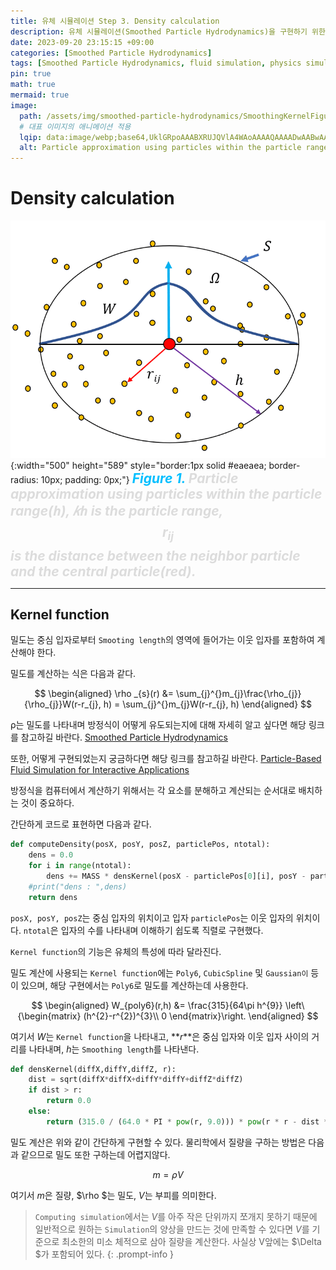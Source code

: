 ```yaml
---
title: 유체 시뮬레이션 Step 3. Density calculation
description: 유체 시뮬레이션(Smoothed Particle Hydrodynamics)을 구현하기 위한 세 번째 걸음
date: 2023-09-20 23:15:15 +09:00
categories: [Smoothed Particle Hydrodynamics]
tags: [Smoothed Particle Hydrodynamics, fluid simulation, physics simulation, 유체 시뮬레이션, fluid, 유체, 물리 시뮬레이션, 입자 시뮬레이션, Particles, 입자]
pin: true
math: true
mermaid: true
image:
  path: /assets/img/smoothed-particle-hydrodynamics/SmoothingKernelFigurewithWhiteBackground.png
  # 대표 이미지의 애니메이션 적용
  lqip: data:image/webp;base64,UklGRpoAAABXRUJQVlA4WAoAAAAQAAAADwAABwAAQUxQSDIAAAARL0AmbZurmr57yyIiqE8oiG0bejIYEQTgqiDA9vqnsUSI6H+oAERp2HZ65qP/VIAWAFZQOCBCAAAA8AEAnQEqEAAIAAVAfCWkAALp8sF8rgRgAP7o9FDvMCkMde9PK7euH5M1m6VWoDXf2FkP3BqV0ZYbO6NA/VFIAAAA
  alt: Particle approximation using particles within the particle range(ℎ), 𝑘ℎ is the particle range, $r_{ij}$ is the distance between the neighbor particle and the central particle(red).
---
```

<!--  -->
# **Density calculation**
![평활 입자 유체역학 커널 그림](/assets/img/smoothed-particle-hydrodynamics/SmoothingKernelFigurewithWhiteBackground.png){:width="500" height="589" style="border:1px solid #eaeaea; border-radius: 10px; padding: 0px;"} 
_**<span style="color:deepskyblue; font-size:150%">Figure 1. </span>
<span style="color:gainsboro;font-size:150%">Particle approximation using particles within the particle range(ℎ), 𝑘ℎ is the particle range, $$r_{ij}$$ is the distance between the neighbor particle and the central particle(red).</span>**_
<hr>

## Kernel function ##

밀도는 중심 입자로부터 `Smooting length`의 영역에 들어가는 이웃 입자를 포함하여 계산해야 한다.

밀도를 계산하는 식은 다음과 같다.

$$
\begin{aligned}
  \rho _{s}(r) &= \sum_{j}^{}m_{j}\frac{\rho_{j}}{\rho_{j}}W(r-r_{j}, h) = \sum_{j}^{}m_{j}W(r-r_{j}, h) 
\end{aligned}
$$

ρ는 밀도를 나타내며 방정식이 어떻게 유도되는지에 대해 자세히 알고 싶다면 해당 링크를 참고하길 바란다.
[Smoothed Particle Hydrodynamics](https://www.annualreviews.org/doi/abs/10.1146/annurev.aa.30.090192.002551?journalCode=astro)

또한, 어떻게 구현되었는지 궁금하다면 해당 링크를 참고하길 바란다.
[Particle-Based Fluid Simulation for Interactive Applications](https://citeseerx.ist.psu.edu/document?repid=rep1&type=pdf&doi=1739fd145ef1d327ab301cacc017af2a87f33086)

방정식을 컴퓨터에서 계산하기 위해서는 각 요소를 분해하고 계산되는 순서대로 배치하는 것이 중요하다.

간단하게 코드로 표현하면 다음과 같다.

```python
def computeDensity(posX, posY, posZ, particlePos, ntotal):
    dens = 0.0
    for i in range(ntotal):
        dens += MASS * densKernel(posX - particlePos[0][i], posY - particlePos[1][i],posZ - particlePos[2][i], SUPPORT_RADIUS)   
    #print("dens : ",dens)
    return dens
```
`posX, posY, posZ`는 중심 입자의 위치이고 입자 `particlePos`는 이웃 입자의 위치이다. `ntotal`은 입자의 수를 나타내며 이해하기 쉽도록 직렬로 구현했다.

`Kernel function`의 기능은 유체의 특성에 따라 달라진다.

밀도 계산에 사용되는 `Kernel function`에는 `Poly6`, `CubicSpline` 및 `Gaussian이` 등이 있으며, 해당 구현에서는 `Poly6`로 밀도를 계산하는데 사용한다.

$$
\begin{aligned}
W_{poly6}(r,h) &= \frac{315}{64\pi h^{9}}
\left\{\begin{matrix}
(h^{2}-r^{2})^{3}\\ 
0
\end{matrix}\right.
\end{aligned}
$$

여기서 $W$는 `Kernel function`을 나타내고, **$r$**은 중심 입자와 이웃 입자 사이의 거리를 나타내며, $h$는 `Smoothing length`를 나타낸다.

```python
def densKernel(diffX,diffY,diffZ, r):
    dist = sqrt(diffX*diffX+diffY*diffY+diffZ*diffZ)
    if dist > r:
        return 0.0
    else:
        return (315.0 / (64.0 * PI * pow(r, 9.0))) * pow(r * r - dist * dist, 3.0)
```
밀도 계산은 위와 같이 간단하게 구현할 수 있다.
물리학에서 질량을 구하는 방법은 다음과 같으므로 밀도 또한 구하는데 어렵지않다.

$$m = \rho V$$

여기서 $m$은 질량, $\rho $는 밀도, $V$는 부피를 의미한다.

>`Computing simulation`에서는 $V$를 아주 작은 단위까지 쪼개지 못하기 때문에 일반적으로 원하는 `Simulation`의 양상을 만드는 것에 만족할 수 있다면 $V$를 기준으로 최소한의 미소 체적으로 삼아 질량을 계산한다. 사실상 V앞에는 $\Delta $가 포함되어 있다.
{: .prompt-info }

